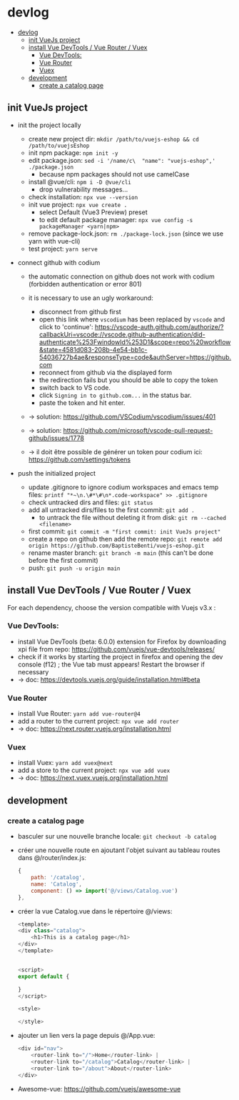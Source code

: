 # devlog

<!-- TOC -->

- [devlog](#devlog)
    - [init VueJs project](#init-vuejs-project)
    - [install Vue DevTools / Vue Router / Vuex](#install-vue-devtools--vue-router--vuex)
        - [Vue DevTools:](#vue-devtools)
        - [Vue Router](#vue-router)
        - [Vuex](#vuex)
    - [development](#development)
        - [create a catalog page](#create-a-catalog-page)

<!-- /TOC -->

## init VueJs project

- init the project locally
    - create new project dir: `mkdir /path/to/vuejs-eshop && cd /path/to/vuejsEshop`
    - init npm package: `npm init -y`
    - edit package.json: `sed -i '/name/c\  "name": "vuejs-eshop",' ./package.json`
        - because npm packages should not use camelCase
    - install @vue/cli: `npm i -D @vue/cli`
        - drop vulnerability messages...
    - check installation: `npx vue --version`
    - init vue project: `npx vue create .`
        - select Default (Vue3 Preview) preset
        - to edit default package manager: `npx vue config -s packageManager <yarn|npm>`
    - remove package-lock.json: `rm ./package-lock.json` (since we use yarn with vue-cli)
    - test project: `yarn serve`

- connect github with codium
    - the automatic connection on github does not work with codium (forbidden authentication or error 801)
    - it is necessary to use an ugly workaround:
        - disconnect from github first
        - open this link where `vscodium` has been replaced by `vscode` and click to 'continue': https://vscode-auth.github.com/authorize/?callbackUri=vscode://vscode.github-authentication/did-authenticate%253FwindowId%253D1&scope=repo%20workflow&state=4581d083-208b-4e54-bb1c-54036727b4ae&responseType=code&authServer=https://github.com
        - reconnect from github via the displayed form
        - the redirection fails but you should be able to copy the token
        - switch back to VS code.
        - click `Signing in to github.com...` in the status bar.
        - paste the token and hit enter.

    - -> solution: https://github.com/VSCodium/vscodium/issues/401
    - -> solution: https://github.com/microsoft/vscode-pull-request-github/issues/1778
    - -> il doit être possible de générer un token pour codium ici: https://github.com/settings/tokens

- push the initialized project
    - update .gitignore to ignore codium workspaces and emacs temp files: `printf "*~\n.\#*\#\n*.code-workspace" >> .gitignore`
    - check untracked dirs and files: `git status`
    - add all untracked dirs/files to the first commit: `git add .`
        - to untrack the file without deleting it from disk: `git rm --cached <filename>`
    - first commit: `git commit -m "first commit: init VueJs project"`
    - create a repo on github then add the remote repo: `git remote add origin https://github.com/BaptisteBenti/vuejs-eshop.git`
    - rename master branch: `git branch -m main` (this can't be done before the first commit)
    - push: `git push -u origin main`

## install Vue DevTools / Vue Router / Vuex

For each dependency, choose the version compatible with Vuejs v3.x :

### Vue DevTools:

- install Vue DevTools (beta: 6.0.0) extension for Firefox by downloading xpi file from repo: https://github.com/vuejs/vue-devtools/releases/
- check if it works by starting the project in firefox and opening the dev console (f12) ; the Vue tab must appears! Restart the browser if necessary
- -> doc: https://devtools.vuejs.org/guide/installation.html#beta

### Vue Router

- install Vue Router: `yarn add vue-router@4`
- add a router to the current project: `npx vue add router`
- -> doc: https://next.router.vuejs.org/installation.html

### Vuex

- install Vuex: `yarn add vuex@next`
- add a store to the current project: `npx vue add vuex`
- -> doc: https://next.vuex.vuejs.org/installation.html

## development

### create a catalog page

- basculer sur une nouvelle branche locale: `git checkout -b catalog`
- créer une nouvelle route en ajoutant l'objet suivant au tableau routes dans @/router/index.js:
    ```js
    {
        path: '/catalog',
        name: 'Catalog',
        component: () => import('@/views/Catalog.vue')
    },
    ```
- créer la vue Catalog.vue dans le répertoire @/views:
    ```js
    <template>
    <div class="catalog">
        <h1>This is a catalog page</h1>
    </div>
    </template>


    <script>
    export default {

    }
    </script>

    <style>

    </style>
    ```
- ajouter un lien vers la page depuis @/App.vue:
    ```js
    <div id="nav">
        <router-link to="/">Home</router-link> |
        <router-link to="/catalog">Catalog</router-link> |
        <router-link to="/about">About</router-link>
    </div>
    ```

- Awesome-vue: https://github.com/vuejs/awesome-vue